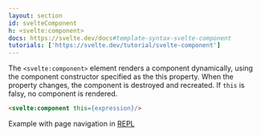 ```yaml
---
layout: section
id: svelteComponent
h: <svelte:component>
docs: https://svelte.dev/docs#template-syntax-svelte-component
tutorials: ['https://svelte.dev/tutorial/svelte-component']
---
```

The `<svelte:component>` element renders a component dynamically, using the component constructor specified as the this property. When the property changes, the component is destroyed and recreated. If `this` is falsy, no component is rendered.
```html
<svelte:component this={expression}/>
```
Example with page navigation in <a href="https://svelte.dev/repl/b7af1da4f1ef491d93e7dace20bd9902?version=3.49.0" target="_blank">REPL</a>